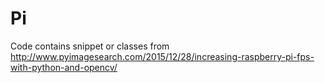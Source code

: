 # Pi
Code contains snippet or classes from http://www.pyimagesearch.com/2015/12/28/increasing-raspberry-pi-fps-with-python-and-opencv/ 
